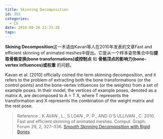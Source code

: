 ```yaml
---
title: Skinning Decomposition
id: 355
categories:
  - CG
date: 2016-08-28 22:33:28
tags:
---
```


**Skining Decomposition**这一术语由Kavan等人在2010年发表的文章Fast and efficient skinning of animated meshes中提出。它是从一个样本姿势集合中指**提取骨骼变换(bone transformations)或控制点** 和 **骨骼顶点的影响力(bone-vertex influences)或权重** 的问题。

Kavan et al. [2010] officially coined the term skinning decomposition, and it refers to the problem of extracting both the bone transformations (or the control points) and the bone-vertex influences (or the weights) from a set of example poses. 
In their model, the vertices of example poses, denoted as a matrix A, are decomposed to A = T X, where T represents the transformation and X represents the combination of the weight matrix and the rest pose.

> Reference：K AVAN , L., S LOAN , P.-P., AND O’S ULLIVAN , C. 2010\. Fast and efficient skinning of animated meshes. Comput. Graph. Forum 29, 2, 327–336.
>   [Smooth Skinning Decomposition with Rigid Bones](http://graphics.cs.uh.edu/ble/papers/2012sa-ssdr/)